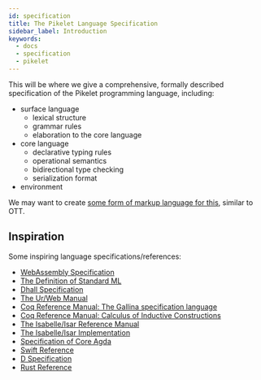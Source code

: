 ```yaml
---
id: specification
title: The Pikelet Language Specification
sidebar_label: Introduction
keywords:
  - docs
  - specification
  - pikelet
---
```


This will be where we give a comprehensive, formally described specification of the Pikelet programming language, including:

- surface language
  - lexical structure
  - grammar rules
  - elaboration to the core language
- core language
  - declarative typing rules
  - operational semantics
  - bidirectional type checking
  - serialization format
- environment

We may want to create [some form of markup language for this](https://gist.github.com/brendanzab/47fac049f8b40e449db6a9bd60efa57f), similar to OTT.

## Inspiration

Some inspiring language specifications/references:

- [WebAssembly Specification](https://webassembly.github.io/spec/core/)
- [The Definition of Standard ML](http://sml-family.org/sml97-defn.pdf)
- [Dhall Specification](https://github.com/dhall-lang/dhall-lang/blob/master/standard/README.md)
- [The Ur/Web Manual](http://www.impredicative.com/ur/manual.pdf)
- [Coq Reference Manual: The Gallina specification language](https://coq.inria.fr/refman/language/gallina-specification-language.html)
- [Coq Reference Manual: Calculus of Inductive Constructions](https://coq.inria.fr/refman/language/cic.html)
- [The Isabelle/Isar Reference Manual](http://isabelle.in.tum.de/dist/Isabelle2019/doc/isar-ref.pdf)
- [The Isabelle/Isar Implementation](http://isabelle.in.tum.de/dist/Isabelle2019/doc/implementation.pdf)
- [Specification of Core Agda](https://agda.github.io/agda-spec/core-agda.pdf)
- [Swift Reference](https://docs.swift.org/swift-book/ReferenceManual/AboutTheLanguageReference.html)
- [D Specification](https://dlang.org/spec/spec.html)
- [Rust Reference](https://doc.rust-lang.org/reference/)
